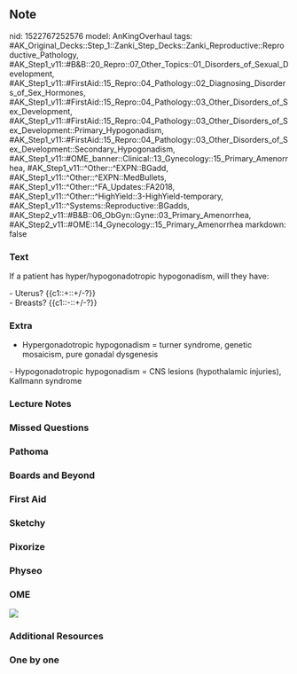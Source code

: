 ## Note
nid: 1522767252576
model: AnKingOverhaul
tags: #AK_Original_Decks::Step_1::Zanki_Step_Decks::Zanki_Reproductive::Reproductive_Pathology, #AK_Step1_v11::#B&B::20_Repro::07_Other_Topics::01_Disorders_of_Sexual_Development, #AK_Step1_v11::#FirstAid::15_Repro::04_Pathology::02_Diagnosing_Disorders_of_Sex_Hormones, #AK_Step1_v11::#FirstAid::15_Repro::04_Pathology::03_Other_Disorders_of_Sex_Development, #AK_Step1_v11::#FirstAid::15_Repro::04_Pathology::03_Other_Disorders_of_Sex_Development::Primary_Hypogonadism, #AK_Step1_v11::#FirstAid::15_Repro::04_Pathology::03_Other_Disorders_of_Sex_Development::Secondary_Hypogonadism, #AK_Step1_v11::#OME_banner::Clinical::13_Gynecology::15_Primary_Amenorrhea, #AK_Step1_v11::^Other::^EXPN::BGadd, #AK_Step1_v11::^Other::^EXPN::MedBullets, #AK_Step1_v11::^Other::^FA_Updates::FA2018, #AK_Step1_v11::^Other::^HighYield::3-HighYield-temporary, #AK_Step1_v11::^Systems::Reproductive::BGadds, #AK_Step2_v11::#B&B::06_ObGyn::Gyne::03_Primary_Amenorrhea, #AK_Step2_v11::#OME::14_Gynecology::15_Primary_Amenorrhea
markdown: false

### Text
If a patient has hyper/hypogonadotropic hypogonadism, will they
have:
<div>
  - Uterus? {{c1::+::+/-?}}
</div>
<div>
  - Breasts? {{c1::-::+/-?}}
</div>

### Extra
- Hypergonadotropic hypogonadism = turner syndrome, genetic
mosaicism, pure gonadal dysgenesis
<div>
  - Hypogonadotropic hypogonadism = CNS lesions (hypothalamic
  injuries), Kallmann syndrome
</div>

### Lecture Notes


### Missed Questions


### Pathoma


### Boards and Beyond


### First Aid


### Sketchy


### Pixorize


### Physeo


### OME
<div class="ome-widget">
  <a href=
  "https://onlinemeded.org/spa/gynecology/primary-amenorrhea/acquire?ref=anki">
  <img src="_OME_AnkiFlashcards_Lesson_3.png"></a>
</div>

### Additional Resources


### One by one

